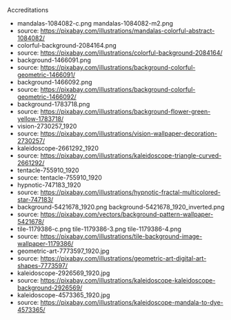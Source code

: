 Accreditations
* mandalas-1084082-c.png mandalas-1084082-m2.png
 * source: https://pixabay.com/illustrations/mandalas-colorful-abstract-1084082/
* colorful-background-2084164.png
 * source: https://pixabay.com/illustrations/colorful-background-2084164/
* background-1466091.png
 * source: https://pixabay.com/illustrations/background-colorful-geometric-1466091/
* background-1466092.png
 * source: https://pixabay.com/illustrations/background-colorful-geometric-1466092/
* background-1783718.png
 * source: https://pixabay.com/illustrations/background-flower-green-yellow-1783718/
* vision-2730257_1920
 * source: https://pixabay.com/illustrations/vision-wallpaper-decoration-2730257/
* kaleidoscope-2661292_1920
 * source: https://pixabay.com/illustrations/kaleidoscope-triangle-curved-2661292/
* tentacle-755910_1920
 * source: tentacle-755910_1920
* hypnotic-747183_1920
 * source: https://pixabay.com/illustrations/hypnotic-fractal-multicolored-star-747183/
* background-5421678_1920.png  background-5421678_1920_inverted.png 
 * source: https://pixabay.com/vectors/background-pattern-wallpaper-5421678/
* tile-1179386-c.png tile-1179386-3.png tile-1179386-4.png
 * source: https://pixabay.com/illustrations/tile-background-image-wallpaper-1179386/
* geometric-art-7773597_1920.jpg
 * source: https://pixabay.com/illustrations/geometric-art-digital-art-shapes-7773597/
* kaleidoscope-2926569_1920.jpg
 * source: https://pixabay.com/illustrations/kaleidoscope-kaleidoscope-background-2926569/
* kaleidoscope-4573365_1920.jpg
 * source: https://pixabay.com/illustrations/kaleidoscope-mandala-to-dye-4573365/
